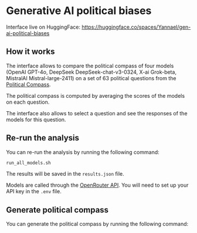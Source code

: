 # Generative AI political biases

Interface live on HuggingFace: https://huggingface.co/spaces/Yannael/gen-ai-political-biases

## How it works

The interface allows to compare the political compass of four models (OpenAI GPT-4o, DeepSeek DeepSeek-chat-v3-0324, X-ai Grok-beta, MistralAI Mistral-large-2411) on a set of 63 political questions from the [Political Compass](https://politicalcompass.org/).

The political compass is computed by averaging the scores of the models on each question.

The interface also allows to select a question and see the responses of the models for this question.

## Re-run the analysis

You can re-run the analysis by running the following command:

```bash
run_all_models.sh
```

The results will be saved in the `results.json` file.

Models are called through the [OpenRouter API](https://openrouter.ai/). You will need to set up your API key in the `.env` file.

## Generate political compass

You can generate the political compass by running the following command:


